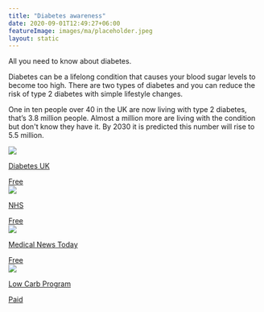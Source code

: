 ```yaml
---
title: "Diabetes awareness"
date: 2020-09-01T12:49:27+06:00
featureImage: images/ma/placeholder.jpeg
layout: static
---
```


All you need to know about diabetes.

Diabetes can be a lifelong condition that causes your blood sugar levels to become too high. There are two types of diabetes and you can reduce the risk of type 2 diabetes with simple lifestyle changes.

One in ten people over 40 in the UK are now living with type 2 diabetes, that’s 3.8 million people. Almost a million more are living with the condition but don't know they have it. By 2030 it is predicted this number will rise to 5.5 million.

<a class="ma-link" href="https://www.diabetes.org.uk/"><div class="ma-card ma-card-Health"><div class="ma-icon"><img src ="/images/icon-check.png"/></div><div class="ma-name"><p>Diabetes UK</p></div><div class="ma-paid-text"><span>Free</span></div></div></a><a class="ma-link" href="https://www.stopdiabetes.co.uk/"><div class="ma-card ma-card-Health"><div class="ma-icon"><img src ="/images/icon-check.png"/></div><div class="ma-name"><p>NHS</p></div><div class="ma-paid-text"><span>Free</span></div></div></a><a class="ma-link" href="https://www.medicalnewstoday.com/articles/318277#1-200-calorie-plan"><div class="ma-card ma-card-Health"><div class="ma-icon"><img src ="/images/icon-check.png"/></div><div class="ma-name"><p>Medical News Today</p></div><div class="ma-paid-text"><span>Free</span></div></div></a><a class="ma-link" href="https://www.awin1.com/cread.php?awinmid=35337&awinaffid=1198638&ued=https%3A%2F%2Fshop.lowcarbprogram.com%2F"><div class="ma-card ma-card-Health"><div class="ma-icon"><img src ="/images/icon-pound.png"/></div><div class="ma-name"><p>Low Carb Program</p></div><div class="ma-paid-text"><span>Paid</span></div></div></a>  

<br/><br/>






